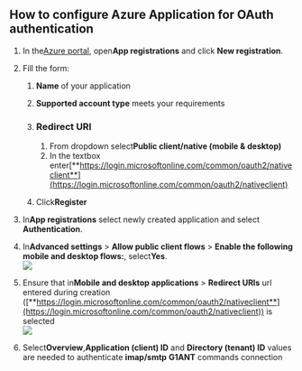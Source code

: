 ## How to configure Azure Application for OAuth authentication

1. In the[Azure portal](https://portal.azure.com/), open**App registrations** and click **New registration**.

2. Fill the form:

   1. **Name** of your application

   2. **Supported account type** meets your requirements

   3. ### Redirect URI

      1. From dropdown select**Public client/native (mobile & desktop)**
      2. In the textbox enter[**https://login.microsoftonline.com/common/oauth2/nativeclient**](https://login.microsoftonline.com/common/oauth2/nativeclient)

   4. Click**Register**

3. In**App registrations** select newly created application and select **Authentication**.

4. In**Advanced settings** > **Allow public client flows** > **Enable the following mobile and desktop flows:**, select**Yes**.  
   ![](https://lh6.googleusercontent.com/AFmR_xOxMl-txe6sd-4UClzcIrH8kvZak26duGG-eq712WPwJLmivs5DFKiPm_qLOyP6hI8yx8YKDZvWfwlTugs5NkB4F_yze0rQxmIrgCfo2Ba8-2iDj40P01QLeYBnZIaxins)

5. Ensure that in**Mobile and desktop applications** > **Redirect URIs** url entered during creation ([**https://login.microsoftonline.com/common/oauth2/nativeclient**](https://login.microsoftonline.com/common/oauth2/nativeclient)) is selected  
   ![](https://lh6.googleusercontent.com/EQRE_atji6Rrmz-NQvIpVKAC2_wy-lO9k3bQFKTHSO8MJUKM9PYXRi7d9wOTwl5vbyAAGdU60yZoelBRJ425xHc6nT9ohyJVIo1ee9GOj_g3c4sC_40E9-ETEQ6Z-dg5SfJJK14)

6. Select**Overview**,**Application (client) ID** and **Directory (tenant) ID** values are needed to authenticate **imap/smtp** **G1ANT** commands connection
